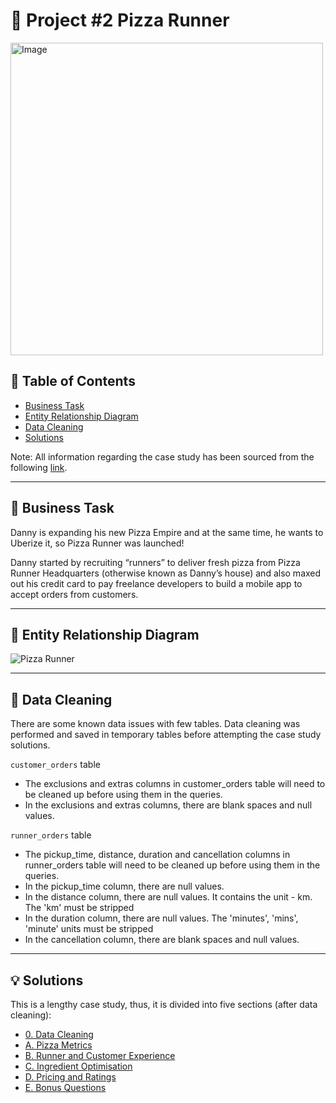 # 🍕 Project #2 Pizza Runner
<img src="https://8weeksqlchallenge.com/images/case-study-designs/2.png" alt="Image" width="500" height="500">

## :page_with_curl: Table of Contents
- [Business Task](#business-task)
- [Entity Relationship Diagram](#entity-relationship-diagram)
- [Data Cleaning](#data-cleaning)
- [Solutions](#solutions)

Note: All information regarding the case study has been sourced from the following [link](https://8weeksqlchallenge.com/case-study-2/).

***

## :dart: Business Task
Danny is expanding his new Pizza Empire and at the same time, he wants to Uberize it, so Pizza Runner was launched!

Danny started by recruiting “runners” to deliver fresh pizza from Pizza Runner Headquarters (otherwise known as Danny’s house) and also maxed out his credit card to pay freelance developers to build a mobile app to accept orders from customers. 

***

## :link: Entity Relationship Diagram

![Pizza Runner](https://user-images.githubusercontent.com/81607668/242152356-78099a4e-4d0e-421f-a560-b72e4321f530.png)

***

## :construction: Data Cleaning

There are some known data issues with few tables. Data cleaning was performed and saved in temporary tables before attempting the case study solutions.

`customer_orders` table

- The exclusions and extras columns in customer_orders table will need to be cleaned up before using them in the queries.
- In the exclusions and extras columns, there are blank spaces and null values.

`runner_orders` table

- The pickup_time, distance, duration and cancellation columns in runner_orders table will need to be cleaned up before using them in the queries.
- In the pickup_time column, there are null values.
- In the distance column, there are null values. It contains the unit - km. The 'km' must be stripped
- In the duration column, there are null values. The 'minutes', 'mins', 'minute' units must be stripped
- In the cancellation column, there are blank spaces and null values.

***

## :bulb: Solutions

This is a lengthy case study, thus, it is divided into five sections (after data cleaning):

  - [0. Data Cleaning](https://github.com/tseyongg/Tse_Yong_SQL_Projects/blob/main/Project%20%232%20-%20Pizza%20Runner/Solutions/0.%20Data%20Clean.md)
  - [A. Pizza Metrics](https://github.com/tseyongg/Tse_Yong_SQL_Projects/blob/main/Project%20%232%20-%20Pizza%20Runner/Solutions/A.%20Pizza%20Metrics.md)
  - [B. Runner and Customer Experience](https://github.com/tseyongg/Tse_Yong_SQL_Projects/blob/main/Project%20%232%20-%20Pizza%20Runner/Solutions/B.%20Runner%20and%20Customer%20Experience.md)
  - [C. Ingredient Optimisation](https://github.com/tseyongg/Tse_Yong_SQL_Projects/blob/main/Project%20%232%20-%20Pizza%20Runner/Solutions/C.%20Ingredient%20Optimisation.md)
  - [D. Pricing and Ratings](https://github.com/tseyongg/Tse_Yong_SQL_Projects/blob/main/Project%20%232%20-%20Pizza%20Runner/Solutions/D.%20Pricing%20and%20Ratings.md)
  - [E. Bonus Questions](https://github.com/tseyongg/Tse_Yong_SQL_Projects/blob/main/Project%20%232%20-%20Pizza%20Runner/Solutions/E.%20Bonus%20Questions.md)
